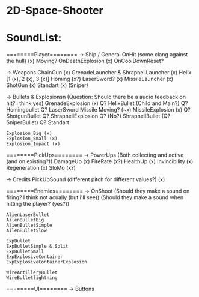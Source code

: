 # 2D-Space-Shooter

# SoundList:

========Player========
-> Ship / General
	OnHit (some clang against the hull) (x)
	Moving?
	OnDeathExplosion (x)
	OnCoolDownReset?

-> Weapons
	ChainGun (x)
	GrenadeLauncher & ShrapnellLauncher (x)
	Helix [1 (x), 2 (x), 3 (x)]
	Homing (x?)
	LaserSword? (x)
	MissileLauncher (x)
	ShotGun (x)
	Standart (x)
	(Sniper)

-> Bullets & Explosionsn (Question: Should there be a audio feedback on hit? i think yes)
	GrenadeExplosion (x)
	Q? HelixBullet (Child and Main?)
	Q? Homingbullet
	Q? LaserSword
	Missile Moving? (~x)
	MissileExplosion (x)
	Q? ShotgunBullet
	Q? ShrapnellExplosion 
	Q? (No?) ShrapnellBullet
	(Q? SniperBullet)
	Q? Standart

	
	Explosion_Big (x)
	Explosion_Small (x)
	Explosion_Impact (x)
	

========PickUps========
-> PowerUps (Both collecting and active (and on existing?))
	DamageUp (x)
	FireRate (x?)
	HealthUp (x)
	Invincibility (x)
	Regeneration (x)
	SloMo (x?)

-> Credits
	PickUpSound (different pitch for different values?) (x)


========Enemies========
-> OnShoot (Should they make a sound on firing? I think not acually (but i'll see)) 
	   (Should they make a sound when hitting the player? (yes?))

	AlienLaserBullet
	AilenBulletBig
	AlienBulletSimple
	AilenBulletSlow

	ExpBullet
	ExpBulletSimple & Split
	ExpBulletSmall
	ExpExplosiveContainer
	ExpExplosiveContainerExplosion
	
	WireArtilleryBullet
	WireBulletlightning
		

========UI========
-> Buttons



